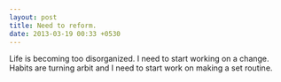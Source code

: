 ```yaml
---
layout: post
title: Need to reform.
date: 2013-03-19 00:33 +0530
---
```


Life is becoming too disorganized. I need to start working on a change. Habits are turning arbit and I need to start work on making a set routine.
